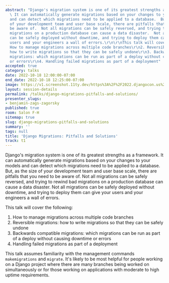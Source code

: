 ```yaml
---
abstract: "Django's migration system is one of its greatest strengths as a framework.
  \ It can automatically generate migrations based on your changes to your models
  and can detect which migrations need to be applied to a database.  But, as the size
  of your development team and user base scale, there are pitfalls that you need to
  be aware of.  Not all migrations can be safely reversed, and trying to rewind bad
  migrations on a production database can cause a data disaster.  Not all migrations
  can be safely deployed without downtime, and trying to deploy them can give your
  users and your engineers a wall of errors.\r\n\r\nThis talk will cover the following:\r\n1.
  How to manage migrations across multiple code branches\r\n2. Reversible migrations:
  how to write migrations so that they can be safely undone\r\n3. Backwards compatible
  migrations: which migrations can be run as part of a deploy without causing downtime
  or errors\r\n4. Handling failed migrations as part of a deployment"
accepted: true
category: talks
date: 2022-10-18 12:00:00-07:00
end_date: 2022-10-18 12:25:00-07:00
image: https://v1.screenshot.11ty.dev/https%3A%2F%2F2022.djangocon.us%2Fpresenters%2Fbenjamin-zags-zagorsky/opengraph/
layout: session-details
permalink: /talks/django-migrations-pitfalls-and-solutions/
presenter_slugs:
- benjamin-zags-zagorsky
published: true
room: Salon F-H
sitemap: true
slug: django-migrations-pitfalls-and-solutions
summary: ''
tags: null
title: 'Django Migrations: Pitfalls and Solutions'
track: t1
---
```

Django's migration system is one of its greatest strengths as a framework.  It can automatically generate migrations based on your changes to your models and can detect which migrations need to be applied to a database.  But, as the size of your development team and user base scale, there are pitfalls that you need to be aware of.  Not all migrations can be safely reversed, and trying to rewind bad migrations on a production database can cause a data disaster.  Not all migrations can be safely deployed without downtime, and trying to deploy them can give your users and your engineers a wall of errors.

This talk will cover the following:
1. How to manage migrations across multiple code branches
2. Reversible migrations: how to write migrations so that they can be safely undone
3. Backwards compatible migrations: which migrations can be run as part of a deploy without causing downtime or errors
4. Handling failed migrations as part of a deployment

This talk assumes familiarity with the management commands `makemigrations` and `migrate`.  It's likely to be most helpful for people working on a Django project where there are many branches being worked on simultaneously or for those working on applications with moderate to high uptime requirements.
